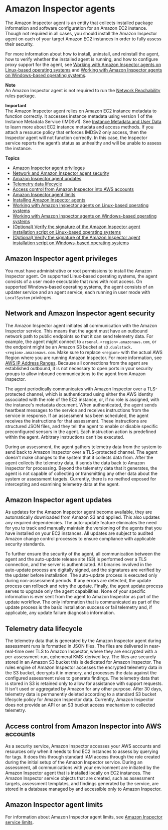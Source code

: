 # Amazon Inspector agents<a name="inspector_agents"></a>

The Amazon Inspector agent is an entity that collects installed package information and software configuration for an Amazon EC2 instance\. Though not required in all cases, you should install the Amazon Inspector agent on each of your target Amazon EC2 instances in order to fully assess their security\.

For more information about how to install, uninstall, and reinstall the agent, how to verify whether the installed agent is running, and how to configure proxy support for the agent, see [Working with Amazon Inspector agents on Linux\-based operating systems](inspector_agents-on-linux.md) and [Working with Amazon Inspector agents on Windows\-based operating systems](inspector_agents-on-win.md)\.

**Note**  
An Amazon Inspector agent is not required to run the [Network Reachability](inspector_network-reachability.md) rules package\.

**Important**  
The Amazon Inspector agent relies on Amazon EC2 instance metadata to function correctly\. It accesses instance metadata using version 1 of the Instance Metadata Service \(IMDSv1\)\. See [Instance Metadata and User Data](https://docs.aws.amazon.com/AWSEC2/latest/UserGuide/ec2-instance-metadata.html) to learn more about EC2 instance metadata and access methods\. If you attach a resource policy that enforces IMDSv2 only access, then the Inspector agent will not function correctly\. In this case, the Inspector service reports the agent’s status as unhealthy and will be unable to assess the instance\.

**Topics**
+ [Amazon Inspector agent privileges](#agent-privileges)
+ [Network and Amazon Inspector agent security](#agent-security)
+ [Amazon Inspector agent updates](#agent-updates)
+ [Telemetry data lifecycle](#telemetry-data-lifecycle)
+ [Access control from Amazon Inspector into AWS accounts](#access-control)
+ [Amazon Inspector agent limits](#agent-limits)
+ [Installing Amazon Inspector agents](inspector_installing-uninstalling-agents.md)
+ [Working with Amazon Inspector agents on Linux\-based operating systems](inspector_agents-on-linux.md)
+ [Working with Amazon Inspector agents on Windows\-based operating systems](inspector_agents-on-win.md)
+ [\(Optional\) Verify the signature of the Amazon Inspector agent installation script on Linux\-based operating systems](inspector_verify-sig-agent-download-linux.md)
+ [\(Optional\) Verify the signature of the Amazon Inspector agent installation script on Windows\-based operating systems](inspector_verify-sig-agent-download-win.md)

## Amazon Inspector agent privileges<a name="agent-privileges"></a>

You must have administrative or root permissions to install the Amazon Inspector agent\. On supported Linux\-based operating systems, the agent consists of a user mode executable that runs with root access\. On supported Windows\-based operating systems, the agent consists of an updater service and an agent service, each running in user mode with `LocalSystem` privileges\.

## Network and Amazon Inspector agent security<a name="agent-security"></a>

The Amazon Inspector agent initiates all communication with the Amazon Inspector service\. This means that the agent must have an outbound network path to public endpoints so that it can send telemetry data\. For example, the agent might connect to `arsenal.<region>.amazonaws.com`, or the endpoint might be an Amazon S3 bucket at `s3.dualstack.<region>.amazonaws.com`\. Make sure to replace `<region>` with the actual AWS Region where you are running Amazon Inspector\. For more information, see [AWS IP Address Ranges](http://docs.aws.amazon.com/general/latest/gr/aws-ip-ranges.html)\. Because all connections from the agent are established outbound, it is not necessary to open ports in your security groups to allow inbound communications to the agent from Amazon Inspector\. 

The agent periodically communicates with Amazon Inspector over a TLS\-protected channel, which is authenticated using either the AWS identity associated with the role of the EC2 instance, or, if no role is assigned, with the instance's metadata document\. When authenticated, the agent sends heartbeat messages to the service and receives instructions from the service in response\. If an assessment has been scheduled, the agent receives the instructions for that assessment\. These instructions are structured JSON files, and they tell the agent to enable or disable specific preconfigured sensors in the agent\. Each instruction action is predefined within the agent\. Arbitrary instructions can't be executed\. 

During an assessment, the agent gathers telemetry data from the system to send back to Amazon Inspector over a TLS\-protected channel\. The agent doesn't make changes to the system that it collects data from\. After the agent collects the telemetry data, it sends the data back to Amazon Inspector for processing\. Beyond the telemetry data that it generates, the agent is not capable of collecting or transmitting any other data about the system or assessment targets\. Currently, there is no method exposed for intercepting and examining telemetry data at the agent\.

## Amazon Inspector agent updates<a name="agent-updates"></a>

As updates for the Amazon Inspector agent become available, they are automatically downloaded from Amazon S3 and applied\. This also updates any required dependencies\. The auto\-update feature eliminates the need for you to track and manually maintain the versioning of the agents that you have installed on your EC2 instances\. All updates are subject to audited Amazon change control processes to ensure compliance with applicable security standards\. 

To further ensure the security of the agent, all communication between the agent and the auto\-update release site \(S3\) is performed over a TLS connection, and the server is authenticated\. All binaries involved in the auto\-update process are digitally signed, and the signatures are verified by the updater before installation\. The auto\-update process is executed only during non\-assessment periods\. If any errors are detected, the update process can rollback and retry the update\. Finally, the agent update process serves to upgrade only the agent capabilities\. None of your specific information is ever sent from the agent to Amazon Inspector as part of the update workflow\. The only information that is communicated as part of the update process is the basic installation success or fail telemetry and, if applicable, any update failure diagnostic information\. 

## Telemetry data lifecycle<a name="telemetry-data-lifecycle"></a>

The telemetry data that is generated by the Amazon Inspector agent during assessment runs is formatted in JSON files\. The files are delivered in near\-real\-time over TLS to Amazon Inspector, where they are encrypted with a per\-assessment\-run, ephemeral KMS\-derived key\. The files are securely stored in an Amazon S3 bucket this is dedicated for Amazon Inspector\. The rules engine of Amazon Inspector accesses the encrypted telemetry data in the S3 bucket, decrypts it in memory, and processes the data against the configured assessment rules to generate findings\. The telemetry data that is stored in S3 is retained only to allow for assistance with support requests\. It isn't used or aggregated by Amazon for any other purpose\. After 30 days, telemetry data is permanently deleted according to a standard S3 bucket lifecycle policy for Amazon Inspector data\. Currently, Amazon Inspector does not provide an API or an S3 bucket access mechanism to collected telemetry\. 

## Access control from Amazon Inspector into AWS accounts<a name="access-control"></a>

As a security service, Amazon Inspector accesses your AWS accounts and resources only when it needs to find EC2 instances to assess by querying for tags\. It does this through standard IAM access through the role created during the initial setup of the Amazon Inspector service\. During an assessment, all communications with your environment are initiated by the Amazon Inspector agent that is installed locally on EC2 instances\. The Amazon Inspector service objects that are created, such as assessment targets, assessment templates, and findings generated by the service, are stored in a database managed by and accessible only to Amazon Inspector\. 

## Amazon Inspector agent limits<a name="agent-limits"></a>

For information about Amazon Inspector agent limits, see [Amazon Inspector service limits](inspector_limits.md)\.